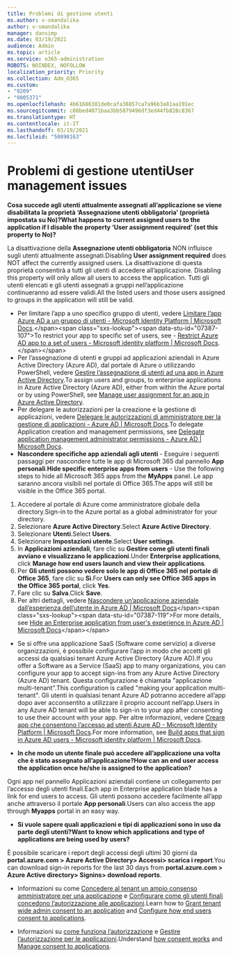 ```yaml
---
title: Problemi di gestione utenti
ms.author: v-smandalika
author: v-smandalika
manager: dansimp
ms.date: 03/19/2021
audience: Admin
ms.topic: article
ms.service: o365-administration
ROBOTS: NOINDEX, NOFOLLOW
localization_priority: Priority
ms.collection: Adm_O365
ms.custom:
- "9209"
- "9005371"
ms.openlocfilehash: 4b61686381de0cafa38857ca7a96b3a81aa191ec
ms.sourcegitcommit: c08bed4071baa3bb5879496df3ed44fb828c8367
ms.translationtype: HT
ms.contentlocale: it-IT
ms.lasthandoff: 03/19/2021
ms.locfileid: "50898163"
---
```

# <a name="user-management-issues"></a><span data-ttu-id="07387-102">Problemi di gestione utenti</span><span class="sxs-lookup"><span data-stu-id="07387-102">User management issues</span></span>

<span data-ttu-id="07387-103">**Cosa succede agli utenti attualmente assegnati all’applicazione se viene disabilitata la proprietà ‘Assegnazione utenti obbligatoria’ (proprietà impostata su No)?**</span><span class="sxs-lookup"><span data-stu-id="07387-103">**What happens to current assigned users to the application if I disable the property ‘User assignment required’ (set this property to No)?**</span></span>

<span data-ttu-id="07387-104">La disattivazione della **Assegnazione utenti obbligatoria** NON influisce sugli utenti attualmente assegnati.</span><span class="sxs-lookup"><span data-stu-id="07387-104">Disabling **User assignment required** does NOT affect the currently assigned users.</span></span> <span data-ttu-id="07387-105">La disattivazione di questa proprietà consentirà a tutti gli utenti di accedere all’applicazione. </span><span class="sxs-lookup"><span data-stu-id="07387-105">Disabling this property will only allow all users to access the application.</span></span> <span data-ttu-id="07387-106">Tutti gli utenti elencati e gli utenti assegnati a gruppi nell’applicazione continueranno ad essere validi.</span><span class="sxs-lookup"><span data-stu-id="07387-106">All the listed users and those users assigned to groups in the application will still be valid.</span></span>

- <span data-ttu-id="07387-107">Per limitare l’app a uno specifico gruppo di utenti, vedere [Limitare l’app Azure AD a un gruppo di utenti - Microsoft Identity Platform | Microsoft Docs](https://docs.microsoft.com/azure/active-directory/develop/howto-restrict-your-app-to-a-set-of-users#:~:text=Select%20the%20application%20you%20want%2cand%20set%20it%20to%20Yes.).</span><span class="sxs-lookup"><span data-stu-id="07387-107">To restrict your app to specific set of users, see - [Restrict Azure AD app to a set of users - Microsoft identity platform | Microsoft Docs](https://docs.microsoft.com/azure/active-directory/develop/howto-restrict-your-app-to-a-set-of-users#:~:text=Select%20the%20application%20you%20want%2cand%20set%20it%20to%20Yes.).</span></span>
- <span data-ttu-id="07387-108">Per l’assegnazione di utenti e gruppi ad applicazioni aziendali in Azure Active Directory (Azure AD), dal portale di Azure o utilizzando PowerShell, vedere [Gestire l’assegnazione di utenti ad una app in Azure Active Directory](https://docs.microsoft.com/azure/active-directory/manage-apps/assign-user-or-group-access-portal).</span><span class="sxs-lookup"><span data-stu-id="07387-108">To assign users and groups, to enterprise applications in Azure Active Directory (Azure AD), either from within the Azure portal or by using PowerShell, see [Manage user assignment for an app in Azure Active Directory](https://docs.microsoft.com/azure/active-directory/manage-apps/assign-user-or-group-access-portal).</span></span>
- <span data-ttu-id="07387-109">Per delegare le autorizzazioni per la creazione e la gestione di applicazioni, vedere [Delegare le autorizzazioni di amministratore per la gestione di applicazioni - Azure AD | Microsoft Docs](https://docs.microsoft.com/azure/active-directory/roles/delegate-app-roles).</span><span class="sxs-lookup"><span data-stu-id="07387-109">To delegate Application creation and management permissions, see [Delegate application management administrator permissions - Azure AD | Microsoft Docs](https://docs.microsoft.com/azure/active-directory/roles/delegate-app-roles).</span></span>
- <span data-ttu-id="07387-110">**Nascondere specifiche app aziendali agli utenti** - Eseguire i seguenti passaggi per nascondere tutte le app di Microsoft 365 dal pannello **App personali**.</span><span class="sxs-lookup"><span data-stu-id="07387-110">**Hide specific enterprise apps from users** - Use the following steps to hide all Microsoft 365 apps from the **MyApps** panel.</span></span> <span data-ttu-id="07387-111">Le app saranno ancora visibili nel portale di Office 365.</span><span class="sxs-lookup"><span data-stu-id="07387-111">The apps will still be visible in the Office 365 portal.</span></span>

 1. <span data-ttu-id="07387-112">Accedere al portale di Azure come amministratore globale della directory.</span><span class="sxs-lookup"><span data-stu-id="07387-112">Sign-in to the Azure portal as a global administrator for your directory.</span></span> 
 2. <span data-ttu-id="07387-113">Selezionare **Azure Active Directory**.</span><span class="sxs-lookup"><span data-stu-id="07387-113">Select **Azure Active Directory**.</span></span> 
 3. <span data-ttu-id="07387-114">Selezionare **Utenti**.</span><span class="sxs-lookup"><span data-stu-id="07387-114">Select **Users**.</span></span> 
 4. <span data-ttu-id="07387-115">Selezionare **Impostazioni utente**.</span><span class="sxs-lookup"><span data-stu-id="07387-115">Select **User settings**.</span></span> 
 5. <span data-ttu-id="07387-116">In **Applicazioni aziendali**, fare clic su **Gestire come gli utenti finali avviano e visualizzano le applicazioni**.</span><span class="sxs-lookup"><span data-stu-id="07387-116">Under **Enterprise applications**, click **Manage how end users launch and view their applications**.</span></span> 
 6. <span data-ttu-id="07387-117">Per **Gli utenti possono vedere solo le app di Office 365 nel portale di Office 365**, fare clic su **Sì**.</span><span class="sxs-lookup"><span data-stu-id="07387-117">For **Users can only see Office 365 apps in the Office 365 portal**, click **Yes**.</span></span> 
 7. <span data-ttu-id="07387-118">Fare clic su **Salva**.</span><span class="sxs-lookup"><span data-stu-id="07387-118">Click **Save**.</span></span> 
 8. <span data-ttu-id="07387-119">Per altri dettagli, vedere [Nascondere un’applicazione aziendale dall’esperienza dell’utente in Azure AD | Microsoft Docs](https://docs.microsoft.com/azure/active-directory/manage-apps/hide-application-from-user-portal#:~:text=%20Hide%20an%20application%20from%20the%20end%20user,6%20Click%20Properties.%207%20Click%20Save.%20See%20More.)</span><span class="sxs-lookup"><span data-stu-id="07387-119">For more details, see [Hide an Enterprise application from user's experience in Azure AD | Microsoft Docs](https://docs.microsoft.com/azure/active-directory/manage-apps/hide-application-from-user-portal#:~:text=%20Hide%20an%20application%20from%20the%20end%20user,6%20Click%20Properties.%207%20Click%20Save.%20See%20More.)</span></span>

- <span data-ttu-id="07387-120">Se si offre una applicazione SaaS (Software come servizio) a diverse organizzazioni, è possibile configurare l’app in modo che accetti gli accessi da qualsiasi tenant Azure Active Directory (Azure AD).</span><span class="sxs-lookup"><span data-stu-id="07387-120">If you offer a Software as a Service (SaaS) app to many organizations, you can configure your app to accept sign-ins from any Azure Active Directory (Azure AD) tenant.</span></span> <span data-ttu-id="07387-121">Questa configurazione è chiamata "applicazione multi-tenant".</span><span class="sxs-lookup"><span data-stu-id="07387-121">This configuration is called "making your application multi-tenant".</span></span> <span data-ttu-id="07387-122">Gli utenti in qualsiasi tenant Azure AD potranno accedere all’app dopo aver acconsentito a utilizzare il proprio account nell’app.</span><span class="sxs-lookup"><span data-stu-id="07387-122">Users in any Azure AD tenant will be able to sign-in to your app after consenting to use their account with your app.</span></span> <span data-ttu-id="07387-123">Per altre informazioni, vedere [Creare app che consentono l’accesso ad utenti Azure AD - Microsoft Identity Platform | Microsoft Docs](https://docs.microsoft.com/azure/active-directory/develop/howto-convert-app-to-be-multi-tenant).</span><span class="sxs-lookup"><span data-stu-id="07387-123">For more information, see [Build apps that sign in Azure AD users - Microsoft identity platform | Microsoft Docs](https://docs.microsoft.com/azure/active-directory/develop/howto-convert-app-to-be-multi-tenant).</span></span>

- <span data-ttu-id="07387-124">**In che modo un utente finale può accedere all’applicazione una volta che è stato assegnato all’applicazione?**</span><span class="sxs-lookup"><span data-stu-id="07387-124">**How can an end user access the application once he/she is assigned to the application?**</span></span>

<span data-ttu-id="07387-125">Ogni app nel pannello Applicazioni aziendali contiene un collegamento per l’accesso degli utenti finali.</span><span class="sxs-lookup"><span data-stu-id="07387-125">Each app in Enterprise application blade has a link for end users to access.</span></span> <span data-ttu-id="07387-126">Gli utenti possono accedere facilmente all’app anche attraverso il portale **App personali**.</span><span class="sxs-lookup"><span data-stu-id="07387-126">Users can also access the app through **Myapps** portal in an easy way.</span></span>

- <span data-ttu-id="07387-127">**Si vuole sapere quali applicazioni e tipi di applicazioni sono in uso da parte degli utenti?**</span><span class="sxs-lookup"><span data-stu-id="07387-127">**Want to know which applications and type of applications are being used by users?**</span></span>

<span data-ttu-id="07387-128">È possibile scaricare i report degli accessi degli ultimi 30 giorni da **portal.azure.com > Azure Active Directory> Accessi> scarica i report**.</span><span class="sxs-lookup"><span data-stu-id="07387-128">You can download sign-in reports for the last 30 days from **portal.azure.com > Azure Active directory> Signins> download reports**.</span></span>

- <span data-ttu-id="07387-129">Informazioni su come [Concedere al tenant un ampio consenso amministratore per una applicazione](https://docs.microsoft.com/azure/active-directory/manage-apps/grant-admin-consent) e [Configurare come gli utenti finali concedono l’autorizzazione alle applicazioni](https://docs.microsoft.com/azure/active-directory/manage-apps/configure-user-consent).</span><span class="sxs-lookup"><span data-stu-id="07387-129">Learn how to [Grant tenant wide admin consent to an application](https://docs.microsoft.com/azure/active-directory/manage-apps/grant-admin-consent) and [Configure how end users consent to applications](https://docs.microsoft.com/azure/active-directory/manage-apps/configure-user-consent).</span></span>

- <span data-ttu-id="07387-130">Informazioni su [come funziona l’autorizzazione](https://docs.microsoft.com/azure/active-directory/develop/v2-permissions-and-consent) e [Gestire l’autorizzazione per le applicazioni](https://docs.microsoft.com/azure/active-directory/manage-apps/manage-consent-requests).</span><span class="sxs-lookup"><span data-stu-id="07387-130">Understand [how consent works](https://docs.microsoft.com/azure/active-directory/develop/v2-permissions-and-consent) and [Manage consent to applications](https://docs.microsoft.com/azure/active-directory/manage-apps/manage-consent-requests).</span></span>


